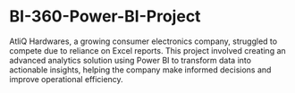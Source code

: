 # BI-360-Power-BI-Project
AtliQ Hardwares, a growing consumer electronics company, struggled to compete due to reliance on Excel reports. This project involved creating an advanced analytics solution using Power BI to transform data into actionable insights, helping the company make informed decisions and improve operational efficiency.
